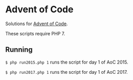 # Advent of Code

Solutions for [Advent of Code](https://adventofcode.com/).

These scripts require PHP 7.

## Running

`$ php run2015.php 1` runs the script for day 1 of AoC 2015.

`$ php run2017.php 1` runs the script for day 1 of AoC 2017.
